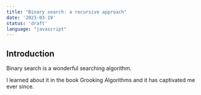 ```yaml
---
title: "Binary search: a recursive approach"
date: '2023-03-19'
status: 'draft'
language: "javascript"
---
```


## Introduction

Binary search is a wonderful searching algorithm.

I learned about it in the book Grooking Algorithms and it has captivated me ever since.
